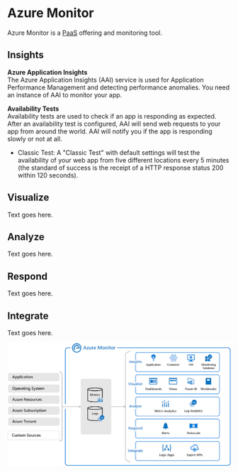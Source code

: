 # Azure Monitor
Azure Monitor is a [PaaS](/cloud/concepts/README.md#cloud-service-models) offering and monitoring tool.  

## Insights
**Azure Application Insights**  
The Azure Application Insights (AAI) service is used for Application Performance Management and detecting performance anomalies. You need an instance of AAI to monitor your app. 

**Availability Tests**  
Availability tests are used to check if an app is responding as expected. After an availability test is configured, AAI will send web requests to your app from around the world. AAI will notify you if the app is responding slowly or not at all. 
* Classic Test: A "Classic Test" with default settings will test the availability of your web app from five different locations every 5 minutes (the standard of success is the receipt of a HTTP response status 200 within 120 seconds). 

## Visualize
Text goes here.

## Analyze
Text goes here.

## Respond
Text goes here.

## Integrate
Text goes here.

![Azure Monitor](/azure/services/security/monitoring/monitor/azure-monitor-platform.png)  